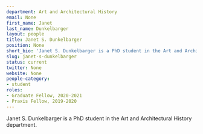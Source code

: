 ```yaml
---
department: Art and Architectural History
email: None
first_name: Janet
last_name: Dunkelbarger
layout: people
title: Janet S. Dunkelbarger
position: None
short_bio: 'Janet S. Dunkelbarger is a PhD student in the Art and Architectural History department.'
slug: janet-s-dunkelbarger
status: current
twitter: None
website: None
people-category:
- student
roles:
- Graduate Fellow, 2020-2021
- Praxis Fellow, 2019-2020
---
```

Janet S. Dunkelbarger is a PhD student in the Art and Architectural History department.
